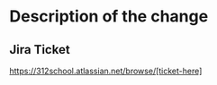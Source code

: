 # Description of the change
<!---Please include a summary of the changes, the related issue and any context. --->


## Jira Ticket
https://312school.atlassian.net/browse/[ticket-here]